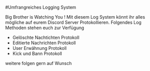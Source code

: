#Umfrangreiches Logging System

Big Brother is Watching You ! Mit diesem Log System könnt ihr alles mögliche auf eurem Discord Server Protokollieren.
Folgendes Log Methoden stehen euch zur Verfügung

- Gelöschte Nachtichten Protokoll
- Editierte Nachrichten Protokoll
- User Erwähnung Protokoll
- Kick und Bann Protokoll

weitere folgen gern auf Wunsch

